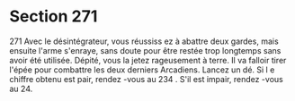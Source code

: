 # Section 271

271
Avec le désintégrateur, vous réussiss ez à abattre deux gardes,
mais ensuite l'arme s'enraye, sans doute pour être restée trop
longtemps  sans avoir été utilisée. Dépité, vous la jetez
rageusement à terre. Il va falloir tirer l'épée pour combattre les
deux derniers Arcadiens. Lancez un dé. Si l e chiffre obtenu est
pair, rendez -vous au 234 . S'il est impair, rendez -vous au 24.